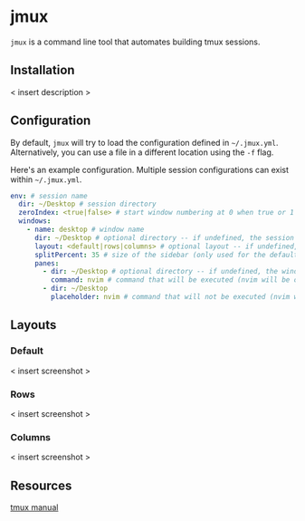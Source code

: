 # jmux

`jmux` is a command line tool that automates building tmux sessions.

## Installation

< insert description >

## Configuration

By default, `jmux` will try to load the configuration defined in `~/.jmux.yml`. Alternatively, you can use a file in a different location using the `-f` flag.

Here's an example configuration. Multiple session configurations can exist within `~/.jmux.yml`.

```yaml
env: # session name
  dir: ~/Desktop # session directory
  zeroIndex: <true|false> # start window numbering at 0 when true or 1 when false
  windows:
    - name: desktop # window name
      dir: ~/Desktop # optional directory -- if undefined, the session directory is used
      layout: <default|rows|columns> # optional layout -- if undefined, the default layout is used
      splitPercent: 35 # size of the sidebar (only used for the default layout)
      panes:
        - dir: ~/Desktop # optional directory -- if undefined, the window directory is used
          command: nvim # command that will be executed (nvim will be open)
        - dir: ~/Desktop
          placeholder: nvim # command that will not be executed (nvim won't be open)
```

## Layouts

### Default
< insert screenshot >

### Rows
< insert screenshot >

### Columns
< insert screenshot >

## Resources

[tmux manual](https://man7.org/linux/man-pages/man1/tmux.1.html)
